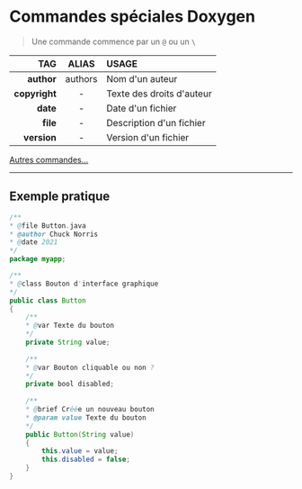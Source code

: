 # Commandes spéciales Doxygen

> Une commande commence par un `@` ou un `\`

|TAG|ALIAS|USAGE|
|--:|:--:|:--|
|**author**|authors|Nom d'un auteur|
|**copyright**|-|Texte des droits d'auteur|
|**date**|-|Date d'un fichier|
|**file**|-|Description d'un fichier|
|**version**|-|Version d'un fichier|

[Autres commandes...](https://www.doxygen.nl/manual/commands.html)

---

## Exemple pratique

```java
/**
* @file Button.java
* @author Chuck Norris
* @date 2021
*/
package myapp;

/**
* @class Bouton d'interface graphique
*/
public class Button
{
	/**
	* @var Texte du bouton
	*/
	private String value;
	
	/**
	* @var Bouton cliquable ou non ?
	*/
	private bool disabled;
	
	/**
	* @brief Créée un nouveau bouton
	* @param value Texte du bouton
	*/
	public Button(String value)
	{
		this.value = value;
		this.disabled = false;
	}
}
```
